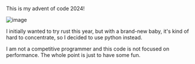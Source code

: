 This is my advent of code 2024!

![image](https://github.com/user-attachments/assets/88131456-5d1b-4c12-9c7f-f7eb11b3b880)

I initially wanted to try rust this year, but with a brand-new baby, it's kind of hard to concentrate, so I decided to use python instead.

I am not a competitive programmer and this code is not focused on performance.  The whole point is just to have some fun.

